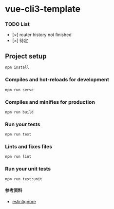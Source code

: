 # vue-cli3-template

### TODO List
- [×] router history not finished
- [×] 待定

## Project setup
```
npm install
```

### Compiles and hot-reloads for development
```
npm run serve
```

### Compiles and minifies for production
```
npm run build
```

### Run your tests
```
npm run test
```

### Lints and fixes files
```
npm run lint
```

### Run your unit tests
```
npm run test:unit
```

#### 参考资料
- [eslintignore](https://eslint.org/docs/user-guide/configuring#ignoring-files-and-directories)
